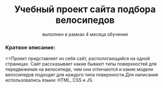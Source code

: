 <h1 align="center">Учебный проект сайта подбора велосипедов</h1>
<p align="center">выполнен в рамках 4 месяца обучения</p>
<h3>Краткое описание:</h3>
<>Проект представляет из себя сайт, распологающийся на одной страницах. Сайт рассказывает какие бывают типы поверхностей для передвижения на велосипеде, чем они отличаются и какие модели велосипедов подходят для каждого типа поверхности.Для написания использовались языки: HTML, CSS и JS.</p>

